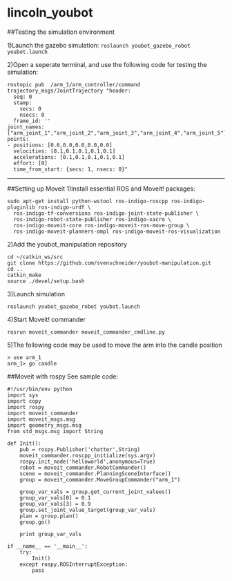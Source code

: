 # lincoln_youbot

##Testing the simulation environment

1)Launch the gazebo simulation:
``` roslaunch youbot_gazebo_robot youbot.launch  ```

2)Open a seperate terminal, and use the following code for testing the simulation:
```
rostopic pub  /arm_1/arm_controller/command trajectory_msgs/JointTrajectory "header:
  seq: 0
  stamp:
    secs: 0
    nsecs: 0
  frame_id: ''
joint_names: ["arm_joint_1","arm_joint_2","arm_joint_3","arm_joint_4","arm_joint_5"]
points:
- positions: [0.6,0.0,0.0,0.0,0.0]
  velocities: [0.1,0.1,0.1,0.1,0.1]
  accelerations: [0.1,0.1,0.1,0.1,0.1]
  effort: [0]
  time_from_start: {secs: 1, nsecs: 0}"
```
---

##Setting up Moveit
1)Install essential ROS and Moveit! packages:
```
sudo apt-get install python-wstool ros-indigo-roscpp ros-indigo-pluginlib ros-indigo-urdf \
  ros-indigo-tf-conversions ros-indigo-joint-state-publisher \
  ros-indigo-robot-state-publisher ros-indigo-xacro \
  ros-indigo-moveit-core ros-indigo-moveit-ros-move-group \
  ros-indigo-moveit-planners-ompl ros-indigo-moveit-ros-visualization
```
2)Add the youbot_manipulation repository
```
cd ~/catkin_ws/src
git clone https://github.com/svenschneider/youbot-manipulation.git
cd ..
catkin_make
source ./devel/setup.bash
```
3)Launch simulation
```
roslaunch youbot_gazebo_robot youbot.launch 
```
4)Start Moveit! commander
```
rosrun moveit_commander moveit_commander_cmdline.py
```
5)The following code may be used to move the arm into the candle position
```
> use arm_1
arm_1> go candle
```
##Moveit with rospy
See sample code:
```
#!/usr/bin/env python
import sys
import copy
import rospy
import moveit_commander
import moveit_msgs.msg
import geometry_msgs.msg
from std_msgs.msg import String

def Init():
	pub = rospy.Publisher('chatter',String)
	moveit_commander.roscpp_initialize(sys.argv)
	rospy.init_node('helloworld',anonymous=True)
	robot = moveit_commander.RobotCommander()
	scene = moveit_commander.PlanningSceneInterface()
	group = moveit_commander.MoveGroupCommander("arm_1")
	
	group_var_vals = group.get_current_joint_values()
	group_var_vals[0] = 0.1
	group_var_vals[3] = 0.9
	group.set_joint_value_target(group_var_vals)
	plan = group.plan()
	group.go()
	
	print group_var_vals

if __name__ == '__main__':
	try:
		Init()
	except rospy.ROSInterruptException:
		pass
			
```
